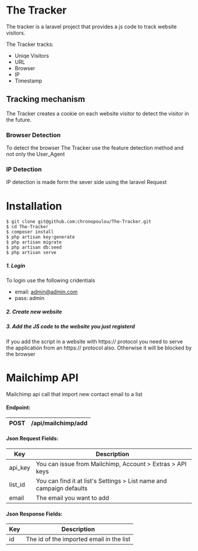 # The Tracker

The tracker is a laravel project that provides a js code to track website visitors.

The Tracker tracks:
  - Uniqe Visitors
  - URL
  - Browser
  - IP
  - Timestamp

## Tracking mechanism
The Tracker creates a cookie on each website visitor to detect the visitor in the future.

### Browser Detection
To detect the browser The Tracker use the feature detection method and not only the User_Agent

### IP Detection
IP detection is made form the sever side using the laravel Request 

# Installation
    $ git clone git@github.com:chronopoulou/The-Tracker.git
    $ cd The-Tracker
    $ composer install
    $ php artisan key:generate
    $ php artisan migrate
    $ php artisan db:seed
    $ php artisan serve

##### 1. Login
To login use the following cridentials
- email: admin@admin.com
- pass: admin

##### 2. Create new website

##### 3. Add the JS code to the website you just registerd

If you add the script in a website with https:// protocol you need to serve the application from an https:// protocol also. Otherwise it will be blocked by the browser

# Mailchimp API
Mailchimp api call that import new contact email to a list

#### Endpoint:
| POST | /api/mailchimp/add |
| ------ | ------ |

#### Json Request Fields:
| Key | Description |
| ------ | ------ |
|api_key | You can issue from Mailchimp, Account > Extras > API keys |
|list_id | You can find it at list's Settings > List name and campaign defaults |
|email | The email you want to add |

#### Json Response Fields:
| Key | Description |
| ------ | ------ |
| id | The id of the imported email in the list |
